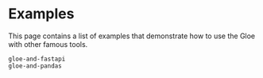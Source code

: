 # Examples

This page contains a list of examples that demonstrate how to use the Gloe with other famous tools.

```{toctree}
gloe-and-fastapi
gloe-and-pandas
```